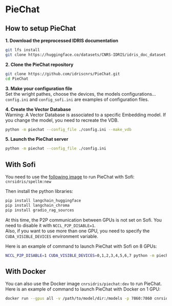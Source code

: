 # PieChat

## How to setup PieChat

**1. Download the preprocessed IDRIS documentation**
```bash
git lfs install
git clone https://huggingface.co/datasets/CNRS-IDRIS/idris_doc_dataset
```

**2. Clone the PieChat repository**
```bash
git clone https://github.com/idriscnrs/PieChat.git
cd PieChat
```

**3. Make your configuration file <br>**
Set the wright pathes, choose the devices, the models configurations...
`config.ini` and `config_sofi.ini` are examples of configuration files.


**4. Create the Vector Database <br>**
Warning: A Vector Database is associated to a specific Embedding model. If you change the model, you need to recreate the VDB.
```bash
python -m piechat --config_file ./config.ini --make_vdb
```

**5. Launch the PieChat server**
```bash
python -m piechat --config_file ./config.ini
```


## With Sofi
You need to use the [following image](https://hub.docker.com/layers/cnrsidris/spellm/new/images/sha256-6930be29304dfb64518527ef6dc429781d1395685f13ce22b0d8c9781a5ea715?context=repo) to run PieChat with Sofi: `cnrsidris/spellm:new` <br>

Then install the python libraries:
```bash
pip install langchain_huggingface
pip install langchain_chroma
pip install gradio_rag_sources
```

At this time, the P2P communication between GPUs is not set on Sofi. You need to disable it with `NCCL_P2P_DISABLE=1`. <br>
Also, if you want to use more than one GPU, you need to specify the `CUDA_VISIBLE_DEVICES` environment variable. <br>

Here is an example of command to launch PieChat with Sofi on 8 GPUs:
```bash
NCCL_P2P_DISABLE=1 CUDA_VISIBLE_DEVICES=0,1,2,3,4,5,6,7 python -m piechat --config_file ./config_sofi.ini
```


## With Docker
You can also use the Docker image `cnrsidris/piechat:dev` to run PieChat. <br>
Here is an example of command to launch PieChat with Docker on 1 GPU:
```bash
docker run --gpus all -v /path/to/model/dir:/models -p 7860:7860 cnrsidris/piechat:dev
```